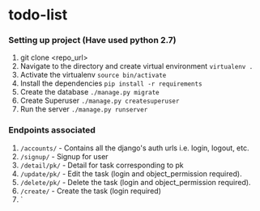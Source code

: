 # todo-list

### Setting up project (Have used python 2.7)
1. git clone <repo_url>
2. Navigate to the directory and create virtual environment `virtualenv .`
3. Activate the virtualenv `source bin/activate`
4. Install the dependencies `pip install -r requirements`
5. Create the database `./manage.py migrate`
6. Create Superuser `./manage.py createsuperuser`
7. Run the server `./manage.py runserver`

### Endpoints associated
1. `/accounts/` - Contains all the django's auth urls i.e. login, logout, etc.
2. `/signup/` - Signup for user
3. `/detail/pk/` - Detail for task corresponding to pk
4. `/update/pk/` - Edit the task (login and object_permission required).
5. `/delete/pk/` - Delete the task (login and object_permission required).
6. `/create/` - Create the task (login required)
7. `

